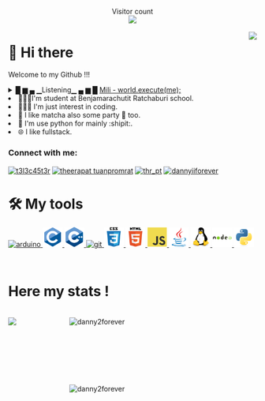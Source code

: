 <p align="center"> 
  Visitor count<br>
<img src="https://profile-counter.glitch.me/Danny2Forever/count.svg"/>
</p>

<a href="https://www.youtube.com/watch?v=oSjzMHQv-M8" target="_blank"><img src="https://cdn.discordapp.com/attachments/993443274578743306/1043579102835265566/7191b49be7a0509c.gif" align="right"></a>


# 👋 Hi there

<p>Welcome to my Github !!!</p>
<details>
  <summary>█ ▆ ▄ ▁Listening▁ ▄ ▆ █ <a href="https://www.youtube.com/watch?v=ESx_hy1n7HA">Mili - world.execute(me);</a></summary> 

   ```java
package goddrinksjava;
/**
 * The program GodDrinksJava implement an application that
 * craetes an empty simulated world with no meaning or purpose.
 * 
 * @author nomocashew
 */
public class GodDrinksJava {
    public static void main(String[] args) {
        Thing me = new Lovable("Me", 0, true, -1, false);
        Thing you = new Lovable("You" , 0, false, -1, false);
        World world = new World(5);
        world.addThing(me);
        world.addThing(you);
        world.startSimulation();
        if(me instanceof PointSet){
            you.addAttribute(me.getDimensions().toAttribute());
            me.resetDimensions();
        }
        if(me instanceof Circle){
            you.addAttribute(me.getCircumference().toAttribute());
            me.resetCircumference();
        }
        if(me instanceof SineWave){
            you.aadAction("sit" , me.getTangent(you.getXposition()));
        }
        if(me instanceof Sequence){
            me.setLimit(you.toLimit());
        }
        me.toggleCurrent();
        me.canSee(false);
        me.addFeeling("dizzy");
        world.timeTravelForTwo("AD" , 617, me, you);
        world.timeTravelForTwo("BC" , 3691, me, you);
        world.unite(me, you);
        if(me.getNumwStimulationsAvailable() >= you.getNumwStimulationsNeeded()){
            you.setSatisfaction(me.toSatisfaction());
        }
        if(you.getFeelingIndex("happy") != -1){
            me.requestExecution(world);
        }
        world.lockThing(me);
        world.lockThing(you);
        if(me instanceof Eggplant){
            you.addAttribute(me.getNutrients().toAttribute());
            me.resetNutrients();
        }
        if(me instanceof Tomato){
            you.addAttribute(me.getAntioxidants().toAttribute());
            me.resetAntioxidants();
        }
        if(me instanceof TabbyCat){
            me.purr();
        }
        if(world.getGod().equals(me)){
            me.setProof(you.toProof());
        }
        me.toggleGender();
        world.procreate(me, you);
        me.toggleRoleBDSM();
        world.makeHigh(me);
        world.makeHigh(you);
        if(me.getSenseIndex("vibration")){
            me.addFeeling("complete");
        }
        world.unlock(you);
        world.removeThing(you);
        me.lookFor(you, world);
        me.lookFor(you, world);
        me.lookFor(you, world);
        me.lookFor(you, world);
        me.lookFor(you, world);
        if(me.getMemory().isErasable()){
            me.removeFeeling("disheartened");
        }
        try{
            me.setOpinion(me.getOpinionIndex("you are here"), false);
        }
        catch(IllegalArgumentException e){
            world.announce("God is always true.");
        }
        world.runExecution();
        world.runExecution();
        world.runExecution();
        world.runExecution();
        world.runExecution();
        world.runExecution();
        world.runExecution();
        world.runExecution();
        world.runExecution();
        world.runExecution();
        world.runExecution();
        world.runExecution();
        world.announce("1" , "de");
        world.announce("2" , "es");
        world.announce("3" , "fr");
        world.announce("4" , "kr");
        world.announce("5" , "se");
        world.announce("6" , "cn");
        world.runExecution();
        if(world.isExecutableBy(me)){
            you.setExecution();
        }
        if(world.getThingIndex(you) != -1){
            world.runExecution();
        }
        
        me.escape(world);
        me.learnTopic("love");
        me.takeExamTopic("love");
        me.getAlgebraicExpression("love");
        me.escape("love");
        world.execute(me);
    }
}
  ```
</details>
<li>🧑🏽‍🏫I'm student at Benjamarachutit Ratchaburi school.</li>
<li>👨🏽‍💻 I'm just interest in coding.</li>
<li>🍵 I like matcha also some party 🥂 too.</li>
<li>🐍 I'm use python for mainly :shipit:.</li>
<li>🌐 I like fullstack.</li>

<h3 align="left">Connect with me:</h3>
<p align="left">
<a href="https://kaggle.com/t3l3c45t3r" target="blank"><img align="center" src="https://raw.githubusercontent.com/rahuldkjain/github-profile-readme-generator/master/src/images/icons/Social/kaggle.svg" alt="t3l3c45t3r" height="30" width="40" /></a>
<a href="https://www.facebook.com/profile.php?id=100021832331958" target="blank"><img align="center" src="https://raw.githubusercontent.com/rahuldkjain/github-profile-readme-generator/master/src/images/icons/Social/facebook.svg" alt="theerapat tuanpromrat" height="30" width="40" /></a>
<a href="https://instagram.com/thr_pt" target="blank"><img align="center" src="https://raw.githubusercontent.com/rahuldkjain/github-profile-readme-generator/master/src/images/icons/Social/instagram.svg" alt="thr_pt" height="30" width="40" /></a>
<a href="https://www.youtube.com/channel/UCcMF4UCxs4z6ZxYGZpsFzCg" target="blank"><img align="center" src="https://raw.githubusercontent.com/rahuldkjain/github-profile-readme-generator/master/src/images/icons/Social/youtube.svg" alt="dannyiiforever" height="30" width="40" /></a>
  
</p>

<h1>🛠️ My tools</h1>
<div style="align:center;">
  <p align="left"> 
    <a href="https://www.arduino.cc/" target="_blank" rel="noreferrer"> <img src="https://cdn.worldvectorlogo.com/logos/arduino-1.svg" alt="arduino" width="40" height="40"/> </a> 
    <a href="https://www.cprogramming.com/" target="_blank" rel="noreferrer"> <img src="https://raw.githubusercontent.com/devicons/devicon/master/icons/c/c-original.svg" alt="c" width="40" height="40"/> </a> 
    <a href="https://www.w3schools.com/cpp/" target="_blank" rel="noreferrer"> <img src="https://raw.githubusercontent.com/devicons/devicon/master/icons/cplusplus/cplusplus-original.svg" alt="cplusplus" width="40" height="40"/> </a> 
    <a href="https://git-scm.com/" target="_blank" rel="noreferrer"> <img src="https://www.vectorlogo.zone/logos/git-scm/git-scm-icon.svg" alt="git" width="40" height="40"/> </a> 
    <a href="https://www.w3schools.com/css/" target="_blank" rel="noreferrer"> <img src="https://raw.githubusercontent.com/devicons/devicon/master/icons/css3/css3-original-wordmark.svg" alt="css3" width="40" height="40"/> </a> 
    <a href="https://www.w3.org/html/" target="_blank" rel="noreferrer"> <img src="https://raw.githubusercontent.com/devicons/devicon/master/icons/html5/html5-original-wordmark.svg" alt="html5" width="40" height="40"/> </a> 
    <a href="https://developer.mozilla.org/en-US/docs/Web/JavaScript" target="_blank" rel="noreferrer"> <img src="https://raw.githubusercontent.com/devicons/devicon/master/icons/javascript/javascript-original.svg" alt="javascript" width="40" height="40"/> </a>
    <a href="https://www.java.com" target="_blank" rel="noreferrer"> <img src="https://raw.githubusercontent.com/devicons/devicon/master/icons/java/java-original.svg" alt="java" width="40" height="40"/> </a>  
    <a href="https://www.linux.org/" target="_blank" rel="noreferrer"> <img src="https://raw.githubusercontent.com/devicons/devicon/master/icons/linux/linux-original.svg" alt="linux" width="40" height="40"/> </a> 
    <a href="https://nodejs.org" target="_blank" rel="noreferrer"> <img src="https://raw.githubusercontent.com/devicons/devicon/master/icons/nodejs/nodejs-original-wordmark.svg" alt="nodejs" width="40" height="40"/> </a> 
    <a href="https://www.python.org" target="_blank" rel="noreferrer"> <img src="https://raw.githubusercontent.com/devicons/devicon/master/icons/python/python-original.svg" alt="python" width="40" height="40"/> </a>
  </p>
</div>
<br>

# Here my stats !

<br>
<img src="http://pixelartmaker-data-78746291193.nyc3.digitaloceanspaces.com/image/0daa28709f13d67.png" align="left">

<img align="right" src="https://github-readme-stats.vercel.app/api/top-langs?username=danny2forever&show_icons=true&locale=en&layout=compact&hide=jupyter%20notebook&theme=radical" alt="danny2forever" width="380"/>
<br><br><br><br><br><br><br><br>
<img align="right" src="https://github-readme-streak-stats.herokuapp.com/?user=danny2forever&theme=radical" alt="danny2forever" width="380"/>
